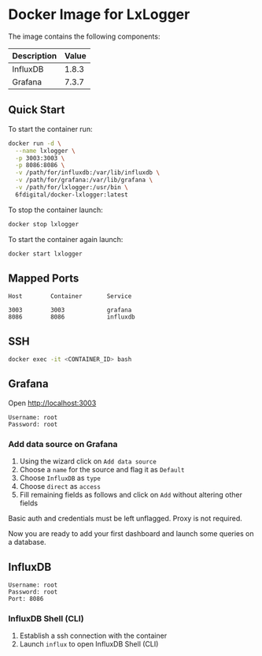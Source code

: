 # Docker Image for LxLogger

The image contains the following components:

| Description  | Value   |
|--------------|---------|
| InfluxDB     | 1.8.3   |
| Grafana      | 7.3.7   |

## Quick Start

To start the container run:

```sh
docker run -d \
  --name lxlogger \
  -p 3003:3003 \
  -p 8086:8086 \
  -v /path/for/influxdb:/var/lib/influxdb \
  -v /path/for/grafana:/var/lib/grafana \
  -v /path/for/lxlogger:/usr/bin \
  6fdigital/docker-lxlogger:latest
```

To stop the container launch:

```sh
docker stop lxlogger
```

To start the container again launch:

```sh
docker start lxlogger
```

## Mapped Ports

```
Host		Container		Service

3003		3003			grafana
8086		8086			influxdb
```
## SSH

```sh
docker exec -it <CONTAINER_ID> bash
```

## Grafana

Open <http://localhost:3003>

```
Username: root
Password: root
```

### Add data source on Grafana

1. Using the wizard click on `Add data source`
2. Choose a `name` for the source and flag it as `Default`
3. Choose `InfluxDB` as `type`
4. Choose `direct` as `access`
5. Fill remaining fields as follows and click on `Add` without altering other fields

Basic auth and credentials must be left unflagged. Proxy is not required.

Now you are ready to add your first dashboard and launch some queries on a database.

## InfluxDB

```
Username: root
Password: root
Port: 8086
```

### InfluxDB Shell (CLI)

1. Establish a ssh connection with the container
2. Launch `influx` to open InfluxDB Shell (CLI)
